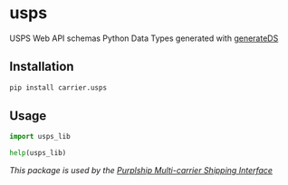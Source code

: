 # usps

USPS Web API schemas Python Data Types generated with [generateDS](http://www.davekuhlman.org/generateDS.html)

## Installation

```bash
pip install carrier.usps
```

## Usage

```python
import usps_lib

help(usps_lib)
```

*This package is used by the [Purplship Multi-carrier Shipping Interface](https://github.com/PurplShip/purplship)*
